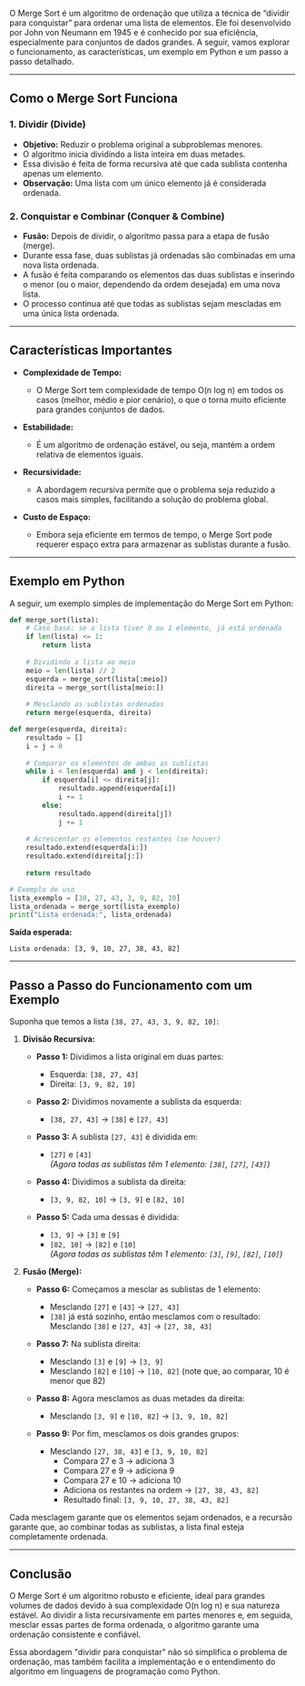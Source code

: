 O Merge Sort é um algoritmo de ordenação que utiliza a técnica de “dividir para conquistar” para ordenar uma lista de elementos. Ele foi desenvolvido por John von Neumann em 1945 e é conhecido por sua eficiência, especialmente para conjuntos de dados grandes. A seguir, vamos explorar o funcionamento, as características, um exemplo em Python e um passo a passo detalhado.

---

## Como o Merge Sort Funciona

### 1. Dividir (Divide)
- **Objetivo:** Reduzir o problema original a subproblemas menores.
- O algoritmo inicia dividindo a lista inteira em duas metades.
- Essa divisão é feita de forma recursiva até que cada sublista contenha apenas um elemento.
- **Observação:** Uma lista com um único elemento já é considerada ordenada.

### 2. Conquistar e Combinar (Conquer & Combine)
- **Fusão:** Depois de dividir, o algoritmo passa para a etapa de fusão (merge).
- Durante essa fase, duas sublistas já ordenadas são combinadas em uma nova lista ordenada.
- A fusão é feita comparando os elementos das duas sublistas e inserindo o menor (ou o maior, dependendo da ordem desejada) em uma nova lista.
- O processo continua até que todas as sublistas sejam mescladas em uma única lista ordenada.

---

## Características Importantes

- **Complexidade de Tempo:**
    - O Merge Sort tem complexidade de tempo O(n log n) em todos os casos (melhor, médio e pior cenário), o que o torna muito eficiente para grandes conjuntos de dados.

- **Estabilidade:**
    - É um algoritmo de ordenação estável, ou seja, mantém a ordem relativa de elementos iguais.

- **Recursividade:**
    - A abordagem recursiva permite que o problema seja reduzido a casos mais simples, facilitando a solução do problema global.

- **Custo de Espaço:**
    - Embora seja eficiente em termos de tempo, o Merge Sort pode requerer espaço extra para armazenar as sublistas durante a fusão.

---

## Exemplo em Python

A seguir, um exemplo simples de implementação do Merge Sort em Python:

```python
def merge_sort(lista):
    # Caso base: se a lista tiver 0 ou 1 elemento, já está ordenada
    if len(lista) <= 1:
        return lista
    
    # Dividindo a lista ao meio
    meio = len(lista) // 2
    esquerda = merge_sort(lista[:meio])
    direita = merge_sort(lista[meio:])
    
    # Mesclando as sublistas ordenadas
    return merge(esquerda, direita)

def merge(esquerda, direita):
    resultado = []
    i = j = 0
    
    # Comparar os elementos de ambas as sublistas
    while i < len(esquerda) and j < len(direita):
        if esquerda[i] <= direita[j]:
            resultado.append(esquerda[i])
            i += 1
        else:
            resultado.append(direita[j])
            j += 1
    
    # Acrescentar os elementos restantes (se houver)
    resultado.extend(esquerda[i:])
    resultado.extend(direita[j:])
    
    return resultado

# Exemplo de uso
lista_exemplo = [38, 27, 43, 3, 9, 82, 10]
lista_ordenada = merge_sort(lista_exemplo)
print("Lista ordenada:", lista_ordenada)
```

**Saída esperada:**
```
Lista ordenada: [3, 9, 10, 27, 38, 43, 82]
```

---

## Passo a Passo do Funcionamento com um Exemplo

Suponha que temos a lista `[38, 27, 43, 3, 9, 82, 10]`:

1. **Divisão Recursiva:**
    - **Passo 1:** Dividimos a lista original em duas partes:
        - Esquerda: `[38, 27, 43]`
        - Direita: `[3, 9, 82, 10]`

    - **Passo 2:** Dividimos novamente a sublista da esquerda:
        - `[38, 27, 43]` → `[38]` e `[27, 43]`

    - **Passo 3:** A sublista `[27, 43]` é dividida em:
        - `[27]` e `[43]`  
          *(Agora todas as sublistas têm 1 elemento: `[38]`, `[27]`, `[43]`)*

    - **Passo 4:** Dividimos a sublista da direita:
        - `[3, 9, 82, 10]` → `[3, 9]` e `[82, 10]`

    - **Passo 5:** Cada uma dessas é dividida:
        - `[3, 9]` → `[3]` e `[9]`
        - `[82, 10]` → `[82]` e `[10]`  
          *(Agora todas as sublistas têm 1 elemento: `[3]`, `[9]`, `[82]`, `[10]`)*

2. **Fusão (Merge):**
    - **Passo 6:** Começamos a mesclar as sublistas de 1 elemento:
        - Mesclando `[27]` e `[43]` → `[27, 43]`
        - `[38]` já está sozinho, então mesclamos com o resultado: Mesclando `[38]` e `[27, 43]` → `[27, 38, 43]`

    - **Passo 7:** Na sublista direita:
        - Mesclando `[3]` e `[9]` → `[3, 9]`
        - Mesclando `[82]` e `[10]` → `[10, 82]` (note que, ao comparar, 10 é menor que 82)

    - **Passo 8:** Agora mesclamos as duas metades da direita:
        - Mesclando `[3, 9]` e `[10, 82]` → `[3, 9, 10, 82]`

    - **Passo 9:** Por fim, mesclamos os dois grandes grupos:
        - Mesclando `[27, 38, 43]` e `[3, 9, 10, 82]`
            - Compara 27 e 3 → adiciona 3
            - Compara 27 e 9 → adiciona 9
            - Compara 27 e 10 → adiciona 10
            - Adiciona os restantes na ordem → `[27, 38, 43, 82]`
            - Resultado final: `[3, 9, 10, 27, 38, 43, 82]`

Cada mesclagem garante que os elementos sejam ordenados, e a recursão garante que, ao combinar todas as sublistas, a lista final esteja completamente ordenada.

---

## Conclusão

O Merge Sort é um algoritmo robusto e eficiente, ideal para grandes volumes de dados devido à sua complexidade O(n log n) e sua natureza estável. Ao dividir a lista recursivamente em partes menores e, em seguida, mesclar essas partes de forma ordenada, o algoritmo garante uma ordenação consistente e confiável.

Essa abordagem "dividir para conquistar" não só simplifica o problema de ordenação, mas também facilita a implementação e o entendimento do algoritmo em linguagens de programação como Python.